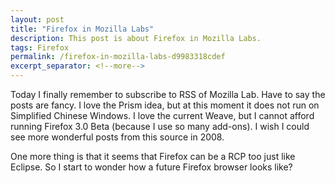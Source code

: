 ```yaml
---
layout: post
title: "Firefox in Mozilla Labs"
description: This post is about Firefox in Mozilla Labs.
tags: Firefox
permalink: /firefox-in-mozilla-labs-d9983318cdef
excerpt_separator: <!--more-->
---
```

Today I finally remember to subscribe to RSS of Mozilla Lab. Have to say the posts are fancy. I love the Prism idea, but at this moment it does not run on Simplified Chinese Windows. I love the current Weave, but I cannot afford running Firefox 3.0 Beta (because I use so many add-ons). I wish I could see more wonderful posts from this source in 2008.

One more thing is that it seems that Firefox can be a RCP too just like Eclipse. So I start to wonder how a future Firefox browser looks like?
<!--more-->